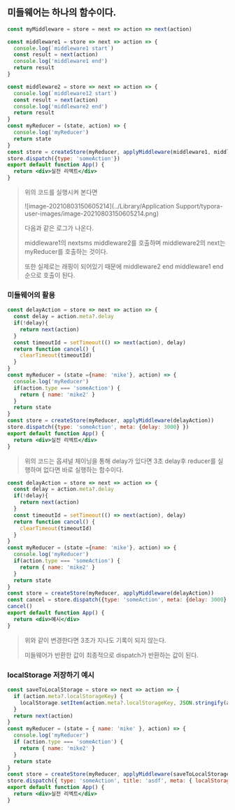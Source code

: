 ## 미들웨어는 하나의 함수이다. 

```jsx
const myMiddleware = store = next => action => next(action)
```

```jsx
const middleware1 = store => next => action => {
  console.log(`middleware1 start`)
  const result = next(action)
  console.log('middleware1 end')
  return result
}

const middleware2 = store => next => action => {
  console.log(`middleware12 start`)
  const result = next(action)
  console.log('middleware2 end')
  return result
}
const myReducer = (state, action) => {
  console.log('myReducer')
  return state
}
const store = createStore(myReducer, applyMiddleware(middleware1, middleware2))
store.dispatch({type: 'someAction'}) 
export default function App() {
  return <div>실전 리엑트</div>
}
```

> 위의 코드를 실행시켜 본다면 
>
> ![image-20210803150605214](../Library/Application Support/typora-user-images/image-20210803150605214.png)
>
> 다음과 같은 로그가 나온다.
>
> middleware1의 nextsms middleware2를 호출하며 middleware2의 next는 myReducer를 호출하는 것이다.
>
> 또한 실제로는 래핑이 되어있기 때문에 middleware2 end middleware1 end 순으로 호출이 된다.





### 미들웨어의 활용

```jsx
const delayAction = store => next => action => {
  const delay = action.meta?.delay
  if(!delay){
    return next(action)
  }
  const timeoutId = setTimeout(() => next(action), delay)
  return function cancel() {
    clearTimeout(timeoutId)
  }
}
const myReducer = (state ={name: 'mike'}, action) => {
  console.log('myReducer')
  if(action.type === 'someAction') {
    return { name: 'mike2' }
  }
  return state
}
const store = createStore(myReducer, applyMiddleware(delayAction))
store.dispatch({type: 'someAction', meta: {delay: 3000} })
export default function App() {
  return <div>실전 리엑트</div>
}
```

> 위의 코드는 옵셔널 체이닝을 통해 delay가 있다면 3초 delay후 reducer를 실행하며 없다면 바로 실행하는 함수이다.



```jsx
const delayAction = store => next => action => {
  const delay = action.meta?.delay
  if(!delay){
    return next(action)
  }
  const timeoutId = setTimeout(() => next(action), delay)
  return function cancel() {
    clearTimeout(timeoutId)
  }
}
const myReducer = (state ={name: 'mike'}, action) => {
  console.log('myReducer')
  if(action.type === 'someAction') {
    return { name: 'mike2' }
  }
  return state
}
const store = createStore(myReducer, applyMiddleware(delayAction))
const cancel = store.dispatch({type: 'someAction', meta: {delay: 3000} })
cancel()
export default function App() {
  return <div>예시</div>
}
```

> 위와 같이 변경한다면 3초가 지나도 기록이 되지 않는다.
>
> 미들웨어가 반환한 값이 최종적으로 dispatch가 반환하는 값이 된다.






### localStorage 저장하기 예시
```jsx
const saveToLocalStorage = store => next => action => {
  if (action.meta?.localStorageKey) {
    localStorage.setItem(action.meta?.localStorageKey, JSON.stringify(action))
  }
  return next(action)
}
const myReducer = (state = { name: 'mike' }, action) => {
  console.log('myReducer')
  if (action.type === 'someAction') {
    return { name: 'mike2' }
  }
  return state
}
const store = createStore(myReducer, applyMiddleware(saveToLocalStorage))
store.dispatch({ type: 'someAction', title: 'asdf', meta: { localStorageKey: 'mykey' } })
export default function App() {
  return <div>실전 리엑트</div>
}
```

















